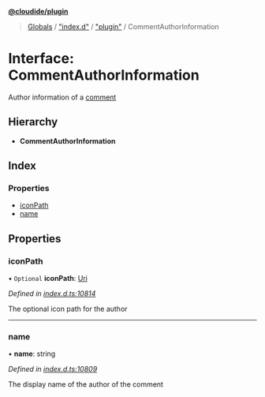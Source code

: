 **[@cloudide/plugin](../README.md)**

> [Globals](../README.md) / ["index.d"](../modules/_index_d_.md) / ["plugin"](../modules/_index_d_._plugin_.md) / CommentAuthorInformation

# Interface: CommentAuthorInformation

Author information of a [comment](#Comment)

## Hierarchy

* **CommentAuthorInformation**

## Index

### Properties

* [iconPath](_index_d_._plugin_.commentauthorinformation.md#iconpath)
* [name](_index_d_._plugin_.commentauthorinformation.md#name)

## Properties

### iconPath

• `Optional` **iconPath**: [Uri](../classes/_index_d_._plugin_.uri.md)

*Defined in [index.d.ts:10814](https://github.com/huaweicloud/cloudide-plugin-api/blob/1ab5ef8/index.d.ts#L10814)*

The optional icon path for the author

___

### name

•  **name**: string

*Defined in [index.d.ts:10809](https://github.com/huaweicloud/cloudide-plugin-api/blob/1ab5ef8/index.d.ts#L10809)*

The display name of the author of the comment
